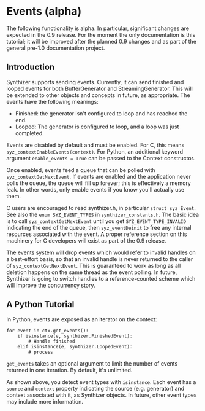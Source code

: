 # Events (alpha)

The following functionality is alpha.  In particular, significant changes are expected in the
0.9 release.  For the moment the only documentation is this tutorial; it will be improved after the planned 0.9 changes and
as part of the general pre-1.0 documentation project.

## Introduction

Synthizer supports sending events.  Currently, it can send finished and looped events for both
BufferGenerator and StreamingGenerator.  This will be extended to other objects and concepts in future,
as appropriate.  The events have the following meanings:

- Finished: the generator isn't configured to loop and has reached the end.
- Looped: The generator is configured to loop, and a loop was just completed.

Events are disabled by default and must be enabled.  For C, this means `syz_contextEnableEvents(context)`. For Python, an additional keyword argument `enable_events = True`
can be passed to the Context constructor.

Once enabled, events feed a queue that can be polled with `syz_contextGetNextEvent`.  If events are enabled and the application never polls the queue, the queue will fill up forever; this is
effectively a memory leak.  In other words, only enable events if you know you'll actually use them.

C users are encouraged to read synthizer.h, in particular `struct syz_Event`.  See also the `enum SYZ_EVENT_TYPES` in `synthizer_constants.h`.  The basic idea is to call
`syz_contextGetNextEvent` until you get `SYZ_EVENT_TYPE_INVALID` indicating the end of the queue, then `syz_eventDeinit` to free any internal resources associated with the event.
A proper reference section on this machinery for C developers will exist as part of the 0.9 release.

The events system will drop events which would refer to invalid handles on a best-effort basis, so that
an invalid handle is never returned to the caller of `syz_contextGetNextEvent`.  This is guaranteed to work as long as all deletion happens on the same thread as the event polling.  In future, Synthizer is going to switch handles
to a reference-counted scheme which will improve the concurrency story.

## A Python Tutorial

In Python, events are exposed as an iterator on the context:

```
for event in ctx.get_events():
    if isinstance(e, synthizer.FinishedEvent):
        # Handle finished
    elif isinstance(e, synthizer.LoopedEvent):
        # process
```

`get_events` takes an optional argument to limit the number of events returned in one iteration.  By default, it's unlimited.

As shown above, you detect event types with `isinstance`.  Each event has a `source` and `context` property indicating the source (e.g. generator) and context associated with it, as Synthizer objects.
In future, other event types may include more information.
